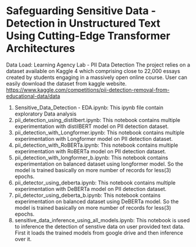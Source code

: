 # Safeguarding Sensitive Data - Detection in Unstructured Text Using Cutting-Edge Transformer Architectures
Data Load: Learning Agency Lab - PII Data Detection
The project relies on a dataset available on Kaggle 4 which comprising close to 22,000
essays created by students engaging in a massively open online course. User can easily
download the dataset from kaggle website.  https://www.kaggle.com/competitions/pii-detection-removal-from-educational-data/data

1. Sensitive_Data_Detection - EDA.ipynb:      This ipynb file contain exploratory Data analysis
2. pii_detection_using_distilbert.ipynb:      This notebook contains multiple experimentation with distilBERT model on PII detection dataset.
3. pii_detection_with_Longformer.ipynb:       This notebook contains multiple experimentation with Longformer model on PII detection dataset.
4. pii_detection_with_RoBERTa.ipynb:          This notebook contains multiple experimentation with RoBERTa model on PII detection dataset.
5. pii_detection_with_longformer_b.ipynb:     This notebook contains experimentation on balanced dataset using longformer model. So the model is trained basically on more number of records for less(3) epochs.
6. pii_detector_using_deberta.ipynb:          This notebook contains multiple experimentation with DeBERTa model on PII detection dataset.
7. pii_detector_using_deberta_b.ipynb:        This notebook contains experimentation on balanced dataset using DeBERTa model. So the model is trained basically on more number of records for less(3) epochs.
8. sensitive_data_inference_using_all_models.ipynb:   This notebook is used to inference the detection of senstive data on user provided text data. First it loads the trained models from google drive and then inference over it.
